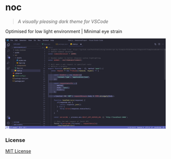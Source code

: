 # noc
> *A visually pleasing dark theme for VSCode*

Optimised for low light environment | Minimal eye strain

![Screenshot](images/screenshot.png)

### License
[MIT License](https://opensource.org/licenses/MIT)